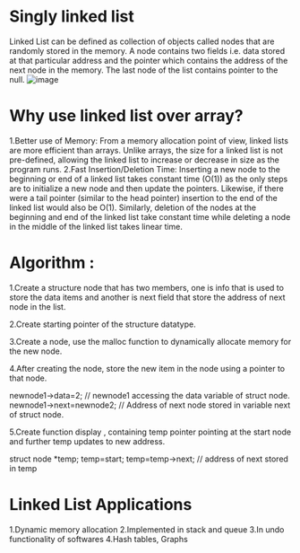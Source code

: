 # Singly linked list

Linked List can be defined as collection of objects called nodes that are randomly stored in the memory.
A node contains two fields i.e. data stored at that particular address and the pointer which contains the address of the next node in the memory.
The last node of the list contains pointer to the null.
![image](https://user-images.githubusercontent.com/125941580/230759816-dcf6549d-54d8-4a91-8942-bc02cd8abd67.png)

# Why use linked list over array?

1.Better use of Memory: From a memory allocation point of view, linked lists are more efficient than arrays. Unlike arrays, the size for a linked list is not pre-defined, allowing the linked list to increase or decrease in size as the program runs.
2.Fast Insertion/Deletion Time: Inserting a new node to the beginning or end of a linked list takes constant time (O(1)) as the only steps are to initialize a new node and then update the pointers. Likewise, if there were a tail pointer (similar to the head pointer) insertion to the end of the linked list would also be O(1). Similarly, deletion of the nodes at the beginning and end of the linked list take constant time while deleting a node in the middle of the linked list takes linear time.

# Algorithm :
1.Create a structure node that has two members, one is info that is used to store the data items and another is next field that store the address of next node in the list.

2.Create starting pointer of the structure datatype.

3.Create a node, use the malloc function to dynamically allocate memory for the new node.

4.After creating the node, store the new item in the node using a pointer to that node.

 newnode1->data=2;  // newnode1 accessing the data variable of struct node.
 newnode1->next=newnode2; // Address of next node stored in variable next of struct node.
 
5.Create function display , containing temp pointer pointing at the start node and further temp updates to new address.

   struct node *temp;
   temp=start;
   temp=temp->next; // address of next stored in temp
   
  # Linked List Applications
  
1.Dynamic memory allocation
2.Implemented in stack and queue
3.In undo functionality of softwares
4.Hash tables, Graphs
